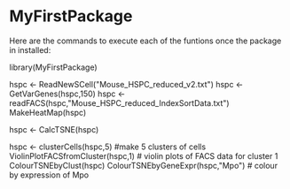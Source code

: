 # MyFirstPackage

Here are the commands to execute each of the funtions once the package in installed:


library(MyFirstPackage)

hspc <- ReadNewSCell("Mouse_HSPC_reduced_v2.txt")
hspc <- GetVarGenes(hspc,150)
hspc <- readFACS(hspc,"Mouse_HSPC_reduced_IndexSortData.txt")
MakeHeatMap(hspc)

hspc <- CalcTSNE(hspc)

hspc <- clusterCells(hspc,5) #make 5 clusters of cells
ViolinPlotFACSfromCluster(hspc,1) # violin plots of FACS data for cluster 1
ColourTSNEbyClust(hspc)
ColourTSNEbyGeneExpr(hspc,"Mpo") # colour by expression of Mpo